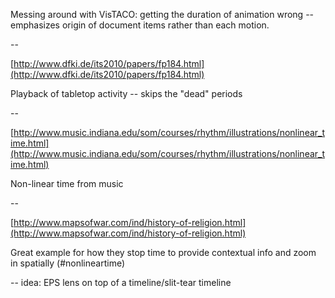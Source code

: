

Messing around with VisTACO: getting the duration of animation wrong -- emphasizes origin of document items rather than each motion.

--

[http://www.dfki.de/its2010/papers/fp184.html](http://www.dfki.de/its2010/papers/fp184.html)

Playback of tabletop activity -- skips the "dead" periods

--

[http://www.music.indiana.edu/som/courses/rhythm/illustrations/nonlinear_time.html](http://www.music.indiana.edu/som/courses/rhythm/illustrations/nonlinear_time.html)

Non-linear time from music

--

[http://www.mapsofwar.com/ind/history-of-religion.html](http://www.mapsofwar.com/ind/history-of-religion.html)

Great example for how they stop time to provide contextual info and zoom in spatially (#nonlineartime)

-- idea: EPS lens on top of a timeline/slit-tear timeline
